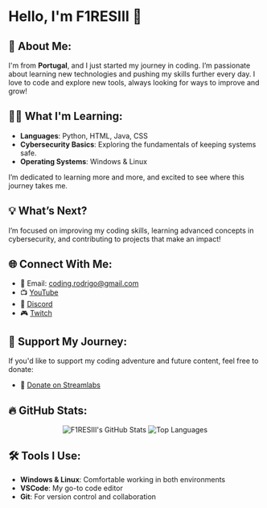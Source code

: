 # Hello, I'm F1RESIII 👋

## 🚀 About Me:
I'm from **Portugal**, and I just started my journey in coding. I’m passionate about learning new technologies and pushing my skills further every day. I love to code and explore new tools, always looking for ways to improve and grow!

## 🧑‍💻 What I'm Learning:
- **Languages**: Python, HTML, Java, CSS
- **Cybersecurity Basics**: Exploring the fundamentals of keeping systems safe.
- **Operating Systems**: Windows & Linux

I’m dedicated to learning more and more, and excited to see where this journey takes me.

## 💡 What’s Next?
I’m focused on improving my coding skills, learning advanced concepts in cybersecurity, and contributing to projects that make an impact!

## 🌐 Connect With Me:
- 📧 Email: [coding.rodrigo@gmail.com](mailto:coding.rodrigo@gmail.com)
- 📺 [YouTube](https://www.youtube.com/channel/UCIydUd7c4o4mX7PmpL1ZSBQ)
- 💬 [Discord](https://discord.gg/UZzyzQMD)
- 🎮 [Twitch](https://www.twitch.tv/f1resiiii)

## 💖 Support My Journey:
If you'd like to support my coding adventure and future content, feel free to donate:
- 💸 [Donate on Streamlabs](https://streamlabs.com/f1resiiii/tip)

## 🔥 GitHub Stats:
<p align="center">
  <img src="https://github-readme-stats.vercel.app/api?username=f1resiii&show_icons=true&theme=radical" alt="F1RESIII's GitHub Stats" />
  <img src="https://github-readme-stats.vercel.app/api/top-langs/?username=f1resiii&layout=compact&theme=radical" alt="Top Languages" />
</p>

## 🛠️ Tools I Use:
- **Windows & Linux**: Comfortable working in both environments
- **VSCode**: My go-to code editor
- **Git**: For version control and collaboration
